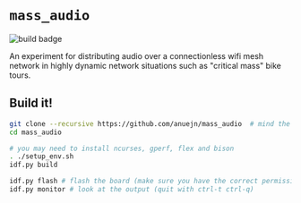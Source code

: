 # `mass_audio`
![build badge](https://github.com/anuejn/mass_audio/actions/workflows/build.yml/badge.svg)

An experiment for distributing audio over a connectionless wifi mesh network in
highly dynamic network situations such as "critical mass" bike tours.


## Build it!
```sh
git clone --recursive https://github.com/anuejn/mass_audio  # mind the --recursive; this project makes heavy use of submodules
cd mass_audio

# you may need to install ncurses, gperf, flex and bison
. ./setup_env.sh
idf.py build

idf.py flash # flash the board (make sure you have the correct permissions)
idf.py monitor # look at the output (quit with ctrl-t ctrl-q)
```
